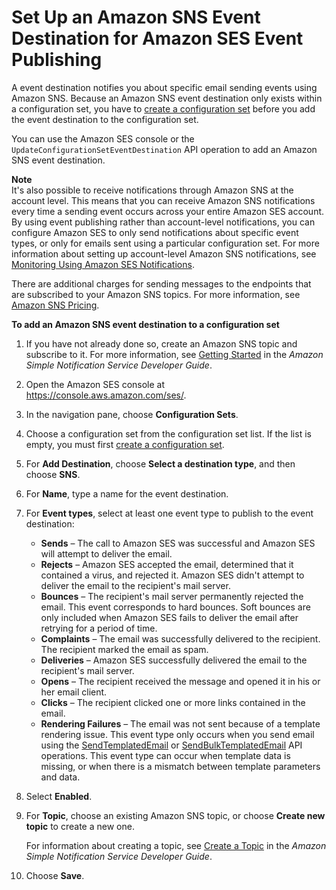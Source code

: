 # Set Up an Amazon SNS Event Destination for Amazon SES Event Publishing<a name="event-publishing-add-event-destination-sns"></a>

A event destination notifies you about specific email sending events using Amazon SNS\. Because an Amazon SNS event destination only exists within a configuration set, you have to [create a configuration set](event-publishing-create-configuration-set.md) before you add the event destination to the configuration set\.

You can use the Amazon SES console or the `UpdateConfigurationSetEventDestination` API operation to add an Amazon SNS event destination\.

**Note**  
It's also possible to receive notifications through Amazon SNS at the account level\. This means that you can receive Amazon SNS notifications every time a sending event occurs across your entire Amazon SES account\. By using event publishing rather than account\-level notifications, you can configure Amazon SES to only send notifications about specific event types, or only for emails sent using a particular configuration set\. For more information about setting up account\-level Amazon SNS notifications, see [Monitoring Using Amazon SES Notifications](monitor-sending-activity-using-notifications.md)\.

There are additional charges for sending messages to the endpoints that are subscribed to your Amazon SNS topics\. For more information, see [Amazon SNS Pricing](https://aws.amazon.com/sns/pricing/)\.

**To add an Amazon SNS event destination to a configuration set**

1. If you have not already done so, create an Amazon SNS topic and subscribe to it\. For more information, see [Getting Started](https://docs.aws.amazon.com/sns/latest/dg/GettingStarted.html) in the *Amazon Simple Notification Service Developer Guide*\.

1. Open the Amazon SES console at [https://console\.aws\.amazon\.com/ses/](https://console.aws.amazon.com/ses/)\.

1. In the navigation pane, choose **Configuration Sets**\.

1. Choose a configuration set from the configuration set list\. If the list is empty, you must first [create a configuration set](event-publishing-create-configuration-set.md)\.

1. For **Add Destination**, choose **Select a destination type**, and then choose **SNS**\.

1. For **Name**, type a name for the event destination\.

1. For **Event types**, select at least one event type to publish to the event destination:
   + **Sends** – The call to Amazon SES was successful and Amazon SES will attempt to deliver the email\.
   + **Rejects** – Amazon SES accepted the email, determined that it contained a virus, and rejected it\. Amazon SES didn't attempt to deliver the email to the recipient's mail server\.
   + **Bounces** – The recipient's mail server permanently rejected the email\. This event corresponds to hard bounces\. Soft bounces are only included when Amazon SES fails to deliver the email after retrying for a period of time\.
   + **Complaints** – The email was successfully delivered to the recipient\. The recipient marked the email as spam\.
   + **Deliveries** – Amazon SES successfully delivered the email to the recipient's mail server\.
   + **Opens** – The recipient received the message and opened it in his or her email client\.
   + **Clicks** – The recipient clicked one or more links contained in the email\.
   + **Rendering Failures** – The email was not sent because of a template rendering issue\. This event type only occurs when you send email using the [SendTemplatedEmail](https://docs.aws.amazon.com/ses/latest/APIReference/API_SendTemplatedEmail.html) or [SendBulkTemplatedEmail](https://docs.aws.amazon.com/ses/latest/APIReference/API_SendBulkTemplatedEmail.html) API operations\. This event type can occur when template data is missing, or when there is a mismatch between template parameters and data\.

1. Select **Enabled**\.

1. For **Topic**, choose an existing Amazon SNS topic, or choose **Create new topic** to create a new one\.

   For information about creating a topic, see [Create a Topic](https://docs.aws.amazon.com/sns/latest/dg/CreateTopic.html) in the *Amazon Simple Notification Service Developer Guide*\.

1. Choose **Save**\.